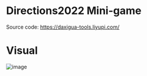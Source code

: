 # Directions2022 Mini-game

Source code: https://daxigua-tools.liyupi.com/

# Visual
![image](https://user-images.githubusercontent.com/96956309/190503718-a87009da-b1fc-4abe-a7d9-6b5bd1a9f6ba.png)

